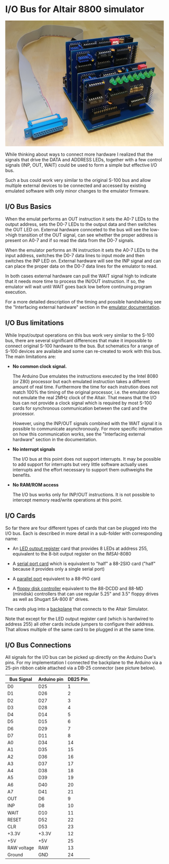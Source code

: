 # I/O Bus for Altair 8800 simulator

![IOBus Cards](cards.jpg)

While thinking about ways to connect more hardware I realized that
the signals that drive the DATA and ADDRESS LEDs, together with a
few control signals (INP, OUT, WAIT) could be used to form a
simple but effective I/O bus.

Such a bus could work very similar to the original S-100 bus and 
allow multiple external devices to be connected and accessed by 
existing emulated software with only minor changes to the emulator 
firmware.

## I/O Bus Basics

When the emulat performs an OUT instruction it sets the A0-7 LEDs
to the output address, sets the D0-7 LEDs to the output data and
then switches the OUT LED on. External hardware connceted to the
bus will see the low->high transition of the OUT signal, can see
whether the proper address is present on A0-7 and if so read the 
data from the D0-7 signals.

When the emulator performs an IN instruction it sets the A0-7 LEDs
to the input address, switches the D0-7 data lines to input mode
and then switches the INP LED on. External hardware will see the
INP signal and can can place the proper data on the D0-7 data lines
for the emulator to read.

In both cases external hardware can pull the WAIT signal high
to indicate that it needs more time to process the IN/OUT
instruction. If so, the emulator will wait until WAIT goes
back low before continuing program execution.

For a more detailed description of the timing and possible 
handshaking see the "Interfacing external hardware" section in 
the [emulator documentation](https://github.com/dhansel/Altair8800/blob/master/Documentation.pdf).

## I/O Bus limitations

While Input/output operations on this bus work very similar to the S-100
bus, there are several significant differences that make it impossible
to connect original S-100 hardware to the bus.  But schematics for
a range of S-100 devices are available and some can re-created to work
with this bus. The main limitations are:

* **No common clock signal.**

  The Arduino Due emulates the instructions executed by
  the Intel 8080 (or Z80) processor but each emulated instruction
  takes a different amount of real time. Furthermore the time for
  each instrution does not match 100% the timing of the original
  processor, i.e. the emulator does not emulate the real 2MHz clock 
  of the Altair. That means that the I/O bus can not provide a 
  clock signal which is required by most S-100 cards for synchronous
  communication between the card and the processor.

  However, using the INP/OUT signals combined with the WAIT signal
  it is possible to communicate asynchronously. For more specific 
  information on how this communication works, see the "Interfacing
  external hardware" section in the documentation.

* **No interrupt signals**

  The I/O bus at this point does not support interrupts. It may be
  possible to add support for interrupts but very little software 
  actually uses interrupts and the effort necessary to support them 
  outhweighs the benefits.

* **No RAM/ROM access**

  The I/O bus works only for INP/OUT instructions. It is not possible
  to intercept memory read/write operations at this point.

## I/O Cards

So far there are four different types of cards that can be plugged
into the I/O bus. Each is described in more detail in a sub-folder
with corresponding name:

- An [LED output register](https://github.com/dhansel/Altair8800/tree/master/IOBus/01-led-output-register) card that provides 8 LEDs at address 255,
  equivalent to the 8-bit output register on the IMSAI-8080

- A [serial port card](https://github.com/dhansel/Altair8800/tree/master/IOBus/02-serial-port) which is equivalent to "half" a 88-2SIO
  card ("half" because it provides only a single serial port)

- A [parallel port](https://github.com/dhansel/Altair8800/tree/master/IOBus/03-parallel-port) equivalent to a 88-PIO card

- A [floppy disk controller](https://github.com/dhansel/Altair8800/tree/master/IOBus/04-disk-controller) equivalent to the 88-DCDD and 88-MD (minidisk)
  controllers that can use regular 5.25" and 3.5" floppy drives as well as Shugart SA-800 8" drives.
  
The cards plug into a [backplane](https://github.com/dhansel/Altair8800/tree/master/IOBus/00-backplane) that connects to the Altair Simulator.

Note that except for the LED output register card (which is hardwired
to address 255) all other cards include jumpers to configure their address.
That allows multiple of the same card to be plugged in at the same time.

## I/O Bus Connections

All signals for the I/O bus can be picked up directly on the
Arduino Due's pins.  For my implementation I connected the
backplane to the Arduino via a 25-pin ribbon cable attached
via a DB-25 connector (see picture below).

Bus Signal | Arduino pin | DB25 Pin
-----------|-------------|------------
D0         | D25         | 1     
D1         | D26         | 2     
D2         | D27         | 3     
D3         | D28         | 4     
D4         | D14         | 5     
D5         | D15         | 6     
D6         | D29         | 7     
D7         | D11         | 8     
A0         | D34         | 14    
A1         | D35         | 15    
A2         | D36         | 16    
A3         | D37         | 17    
A4         | D38         | 18    
A5         | D39         | 19    
A6         | D40         | 20    
A7         | D41         | 21    
OUT        | D6          | 9    
INP        | D8          | 10   
WAIT       | D10         | 11    
RESET      | D52         | 22    
CLR        | D53         | 23    
+3.3V      | +3.3V       | 12      
+5V        | +5V         | 25    
RAW voltage| RAW         | 13    
Ground     | GND         | 24    
